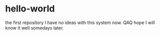 # hello-world
the first repository
I have no ideas with this system now. QAQ
hope I will know it well somedays later.
